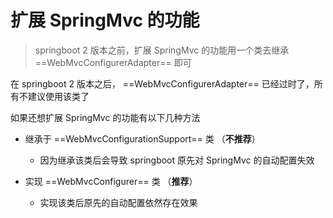 # 扩展 SpringMvc 的功能

> springboot  2 版本之前，扩展 SpringMvc 的功能用一个类去继承 ==WebMvcConfigurerAdapter== 即可

在 springboot 2 版本之后， ==WebMvcConfigurerAdapter== 已经过时了，所有不建议使用该类了

如果还想扩展 SpringMvc 的功能有以下几种方法

* 继承于 ==WebMvcConfigurationSupport== 类 （**不推荐**）
  * 因为继承该类后会导致 springboot 原先对 SpringMvc 的自动配置失效

* 实现 ==WebMvcConfigurer== 类 （**推荐**）
  * 实现该类后原先的自动配置依然存在效果









